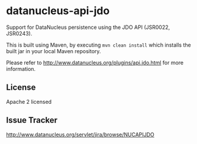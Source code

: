datanucleus-api-jdo
===================

Support for DataNucleus persistence using the JDO API (JSR0022, JSR0243).

This is built using Maven, by executing `mvn clean install` which installs the built jar in your local Maven
repository.

Please refer to http://www.datanucleus.org/plugins/api.jdo.html  for more information.

License
-------
Apache 2 licensed

Issue Tracker
-------------
http://www.datanucleus.org/servlet/jira/browse/NUCAPIJDO

